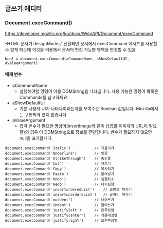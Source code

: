 ## 글쓰기 에디터

### Document.execCommand()

https://developer.mozilla.org/ko/docs/Web/API/Document/execCommand

-HTML 문서가 designMode로 전환되면 문서에서 execCommand 메서드를 사용할 수 있게 되는데 이것을 이용해서 문서의 편집 가능한 영역을 변경할 수 있음

```
bool = document.execCommand(aCommandName, aShowDefaultUI, aValueArgument)
```

#### 매개 변수

- aCommandName
  - 실행해야할 명령어 이름 DOMString을 나타냅니다. 사용 가능한 명령어 목록은 Commands를 참고하세요.
- aShowDefaultUI
  - 기본 사용자 UI가 나타나야하는지를 보여주는 Boolean 값입니다. Mozilla에서는 구현되어 있지 않습니다.
- aValueArgument
  - 입력 변수가 필요한 명령어(insertImage와 같이 삽입할 이미지의 URL이 필요한)의 경우 이 DOMString으로 정보를 전달합니다. 변수가 필요하지 않으면 null을 표기합니다.

```
document.execCommand('Italic')           // 기울이기
document.execCommand('Underline')        // 밑줄
document.execCommand('StrikeThrough')    // 중간줄
document.execCommand('Cut')              // 자르기
document.execCommand('Copy')             // 복사하기
document.execCommand('Paste')            // 붙여넣기
document.execCommand('Undo')             // 실행취소
document.execCommand('Redo')             // 다시실행
document.execCommand('insertorderedList')    // 글번호 매기기
document.execCommand('insertunorderdList')   // 글머리 매기기
document.execCommand('outdent')          // 내어쓰기
document.execCommand('indent')           // 들여쓰기
document.execCommand('justifyleft')      // 왼쪽정렬
document.execCommand('justifycenter')    // 가운데정렬
document.execCommand('justifyright')     // 오른쪽정렬
```
